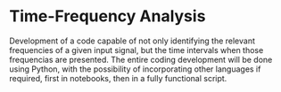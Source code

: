 # Time-Frequency Analysis
Development of a code capable of not only identifying the relevant frequencies of a given input signal, but the time intervals when those frequencias are presented. The entire coding development will be done using Python, with the possibility of incorporating other languages if required, first in notebooks, then in a fully functional script.
